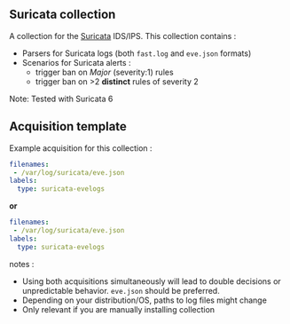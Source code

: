 ## Suricata collection

A collection for the [Suricata](https://suricata.io/) IDS/IPS.
This collection contains :
 - Parsers for Suricata logs (both `fast.log` and `eve.json` formats)
 - Scenarios for Suricata alerts :
   - trigger ban on *Major* (severity:1) rules
   - trigger ban on >2 **distinct** rules of severity 2


Note: Tested with Suricata 6


## Acquisition template

Example acquisition for this collection :

```yaml
filenames:
 - /var/log/suricata/eve.json
labels:
  type: suricata-evelogs
```

**or**

```yaml
filenames:
 - /var/log/suricata/eve.json
labels:
  type: suricata-evelogs
```

notes :
 - Using both acquisitions simultaneously will lead to double decisions or unpredictable behavior. `eve.json` should be preferred.
 - Depending on your distribution/OS, paths to log files might change
 - Only relevant if you are manually installing collection
